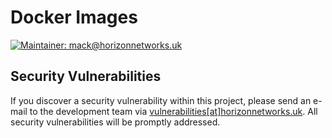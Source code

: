# Docker Images
[![](https://img.shields.io/badge/maintainer-mack@horizonnetworks.uk-brightgreen.svg?colorA=3c3c3c&colorB=0250BC&style=flat-square "Maintainer: mack@horizonnetworks.uk")](mailto:mack@horizonnetworks.uk)

## Security Vulnerabilities
If you discover a security vulnerability within this project, please send an e-mail to the development team via [vulnerabilities[at]horizonnetworks.uk](mailto:vulnerabilities@horizonnetworks.uk). All security vulnerabilities will be promptly addressed.

